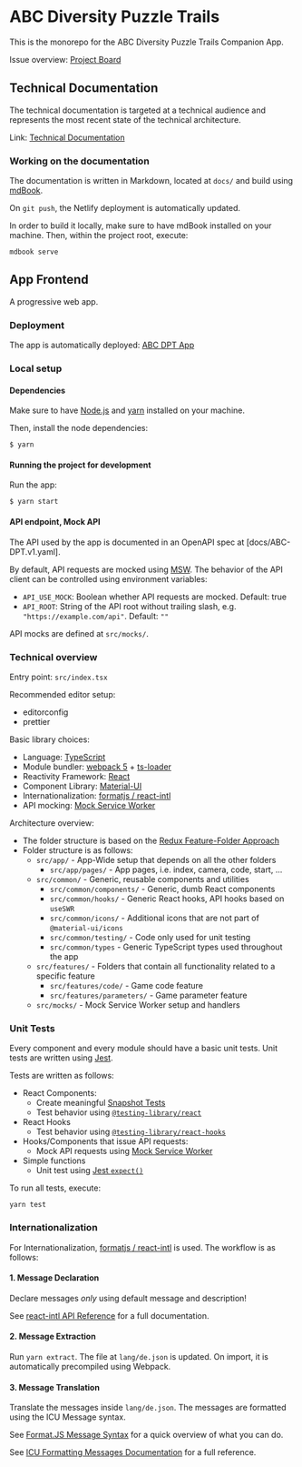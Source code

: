 # ABC Diversity Puzzle Trails

This is the monorepo for the ABC Diversity Puzzle Trails Companion App.

Issue overview: [Project Board](https://github.com/barnslig/diversity-puzzle-trails/projects/1)

## Technical Documentation

The technical documentation is targeted at a technical audience and represents the most recent state of the technical architecture.

Link: [Technical Documentation](https://abc-dpt-docs.netlify.app/)

### Working on the documentation

The documentation is written in Markdown, located at `docs/` and build using [mdBook](https://github.com/rust-lang/mdBook).

On `git push`, the Netlify deployment is automatically updated.

In order to build it locally, make sure to have mdBook installed on your machine. Then, within the project root, execute:

```
mdbook serve
```

## App Frontend

A progressive web app.

### Deployment

The app is automatically deployed: [ABC DPT App](https://abc-dpt.netlify.app/)

### Local setup

#### Dependencies

Make sure to have [Node.js](https://nodejs.org/en/) and [yarn](https://classic.yarnpkg.com/lang/en/) installed on your machine.

Then, install the node dependencies:

```
$ yarn
```

#### Running the project for development

Run the app:

```
$ yarn start
```

#### API endpoint, Mock API

The API used by the app is documented in an OpenAPI spec at [docs/ABC-DPT.v1.yaml].

By default, API requests are mocked using [MSW](https://mswjs.io/). The behavior of the API client can be controlled using environment variables:

- `API_USE_MOCK`: Boolean whether API requests are mocked. Default: true
- `API_ROOT`: String of the API root without trailing slash, e.g. `"https://example.com/api"`. Default: `""`

API mocks are defined at `src/mocks/`.

### Technical overview

Entry point: `src/index.tsx`

Recommended editor setup:

- editorconfig
- prettier

Basic library choices:

- Language: [TypeScript](https://www.typescriptlang.org/)
- Module bundler: [webpack 5](https://webpack.js.org/) + [ts-loader](https://github.com/TypeStrong/ts-loader)
- Reactivity Framework: [React](https://reactjs.org/)
- Component Library: [Material-UI](https://material-ui.com/)
- Internationalization: [formatjs / react-intl](https://formatjs.io/)
- API mocking: [Mock Service Worker](https://mswjs.io/)

Architecture overview:

- The folder structure is based on the [Redux Feature-Folder Approach](https://redux.js.org/style-guide/style-guide#structure-files-as-feature-folders-with-single-file-logic)
- Folder structure is as follows:
  - `src/app/` - App-Wide setup that depends on all the other folders
    - `src/app/pages/` - App pages, i.e. index, camera, code, start, ...
  - `src/common/` - Generic, reusable components and utilities
    - `src/common/components/` - Generic, dumb React components
    - `src/common/hooks/` - Generic React hooks, API hooks based on `useSWR`
    - `src/common/icons/` - Additional icons that are not part of `@material-ui/icons`
    - `src/common/testing/` - Code only used for unit testing
    - `src/common/types` - Generic TypeScript types used throughout the app
  - `src/features/` - Folders that contain all functionality related to a specific feature
    - `src/features/code/` - Game code feature
    - `src/features/parameters/` - Game parameter feature
  - `src/mocks/` - Mock Service Worker setup and handlers

### Unit Tests

Every component and every module should have a basic unit tests. Unit tests are written using [Jest](https://jestjs.io/).

Tests are written as follows:

- React Components:
  - Create meaningful [Snapshot Tests](https://jestjs.io/docs/snapshot-testing)
  - Test behavior using [`@testing-library/react`](https://testing-library.com/docs/react-testing-library/intro/)
- React Hooks
  - Test behavior using [`@testing-library/react-hooks`](https://github.com/testing-library/react-hooks-testing-library)
- Hooks/Components that issue API requests:
  - Mock API requests using [Mock Service Worker](https://mswjs.io/)
- Simple functions
  - Unit test using [Jest `expect()`](https://jestjs.io/docs/expect)

To run all tests, execute:

```
yarn test
```

### Internationalization

For Internationalization, [formatjs / react-intl](https://formatjs.io/) is used. The workflow is as follows:

#### 1. Message Declaration

Declare messages _only_ using default message and description!

See [react-intl API Reference](https://formatjs.io/docs/react-intl) for a full documentation.

#### 2. Message Extraction

Run `yarn extract`. The file at `lang/de.json` is updated. On import, it is automatically precompiled using Webpack.

#### 3. Message Translation

Translate the messages inside `lang/de.json`. The messages are formatted using the ICU Message syntax.

See [Format.JS Message Syntax](https://formatjs.io/docs/core-concepts/icu-syntax) for a quick overview of what you can do.

See [ICU Formatting Messages Documentation](https://unicode-org.github.io/icu/userguide/format_parse/messages/) for a full reference.
